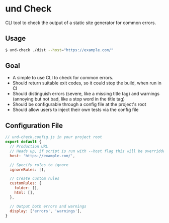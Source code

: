 # und Check

CLI tool to check the output of a static site generator for common errors.

## Usage
```bash
$ und-check ./dist --host="https://example.com/"
```

## Goal
- A simple to use CLI to check for common errors.
- Should return suitable exit codes, so it could stop the build, when run in CI
- Should distinguish errors (severe, like a missing title tag) and warnings (annoying but not bad, like a stop word in the title tag)
- Should be configurable through a config file at the project's root
- Should allow users to inject their own tests via the config file

## Configuration File
```js
// und-check.config.js in your project root
export default {
  // Production URL
  // Heads up, if script is run with --host flag this will be overridden
  host: 'https://example.com/',

  // Specify rules to ignore
  ignoreRules: [],

  // Create custom rules
  customRules: {
    folder: [],
    html: [],
  },

  // Output both errors and warnings
  display: ['errors', 'warnings'],
}
```

